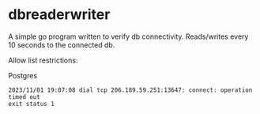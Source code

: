 # dbreaderwriter

A simple go program written to verify db connectivity.
Reads/writes every 10 seconds to the connected db.

Allow list restrictions:

Postgres

```
2023/11/01 19:07:08 dial tcp 206.189.59.251:13647: connect: operation timed out
exit status 1
```

